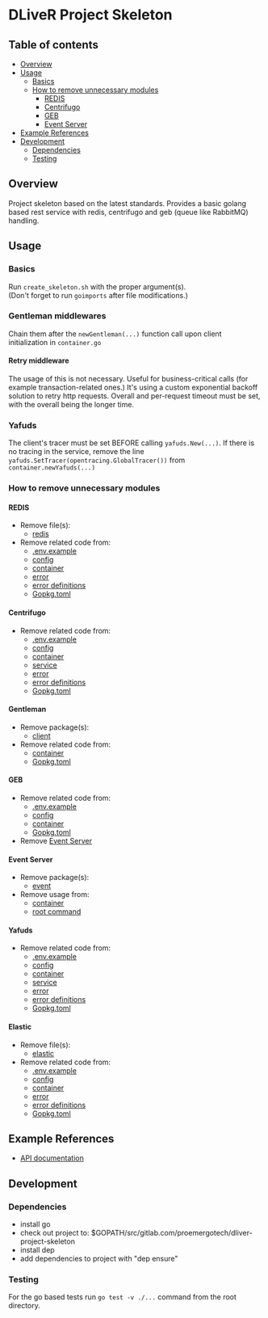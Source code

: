 DLiveR Project Skeleton
==============================

## Table of contents
- [Overview](#overview)
- [Usage](#usage)
  - [Basics](#basics)
  - [How to remove unnecessary modules](#how-to-remove-unnecessary-modules)
    - [REDIS](#redis)
    - [Centrifugo](#centrifugo)
    - [GEB](#geb)
    - [Event Server](#event-server)
- [Example References](#example-references)
- [Development](#development)
  - [Dependencies](#dependencies)
  - [Testing](#testing)

## Overview

Project skeleton based on the latest standards.
Provides a basic golang based rest service with redis, centrifugo and geb (queue like RabbitMQ) handling.

## Usage
### Basics
Run `create_skeleton.sh` with the proper argument(s).   
(Don't forget to run `goimports` after file modifications.)

### Gentleman middlewares
Chain them after the `newGentleman(...)` function call upon client initialization in `container.go`
#### Retry middleware
The usage of this is not necessary. Useful for business-critical calls (for example transaction-related ones.)
It's using a custom exponential backoff solution to retry http requests. Overall and per-request timeout
must be set, with the overall being the longer time.

### Yafuds
The client's tracer must be set BEFORE calling `yafuds.New(...)`. If there is no tracing in the service,
remove the line `yafuds.SetTracer(opentracing.GlobalTracer())` from `container.newYafuds(...)`

### How to remove unnecessary modules
#### REDIS
- Remove file(s):
  - [redis](./app/storage/redis.go)
- Remove related code from:
  - [.env.example](./.env.example)
  - [config](./app/config/config.go)
  - [container](./app/di/container.go)
  - [error](./app/storage/error.go) 
  - [error definitions](./app/schema/service/error.go)
  - [Gopkg.toml](./Gopkg.toml)
  
#### Centrifugo
- Remove related code from:
  - [.env.example](./.env.example)
  - [config](./app/config/config.go)
  - [container](./app/di/container.go)
  - [service](./app/service/service.go) 
  - [error](./app/service/error.go)
  - [error definitions](./app/schema/service/error.go)
  - [Gopkg.toml](./Gopkg.toml)

#### Gentleman
- Remove package(s):
  - [client](./app/client)
- Remove related code from:
  - [container](./app/di/container.go)
  - [Gopkg.toml](./Gopkg.toml)
  
#### GEB
- Remove related code from:
  - [.env.example](./.env.example)
  - [config](./app/config/config.go)
  - [container](./app/di/container.go)
  - [Gopkg.toml](./Gopkg.toml)
- Remove [Event Server](#event-server)

#### Event Server
- Remove package(s):
  - [event](./app/event/)
- Remove usage from:
  - [container](./app/di/container.go)
  - [root command](./cmd/root.go)

#### Yafuds
- Remove related code from:
  - [.env.example](./.env.example)
  - [config](./app/config/config.go)
  - [container](./app/di/container.go)
  - [service](./app/service/service.go)
  - [error](./app/service/error.go)
  - [error definitions](./app/schema/service/error.go)
  - [Gopkg.toml](./Gopkg.toml)

#### Elastic
- Remove file(s):
  - [elastic](./app/storage/elastic.go)
- Remove related code from:
  - [.env.example](./.env.example)
  - [config](./app/config/config.go)
  - [container](./app/di/container.go)
  - [error](./app/storage/error.go)
  - [error definitions](./app/schema/service/error.go)
  - [Gopkg.toml](./Gopkg.toml)
  
## Example References
* [API documentation](./API.md)

## Development

### Dependencies
- install go
- check out project to: $GOPATH/src/gitlab.com/proemergotech/dliver-project-skeleton
- install dep
- add dependencies to project with "dep ensure"

### Testing

For the go based tests run `go test -v ./...` command from the root directory.  
